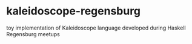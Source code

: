 kaleidoscope-regensburg
=======================

toy implementation of Kaleidoscope language developed during Haskell Regensburg meetups
